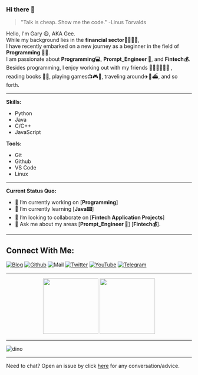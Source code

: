 ### Hi there 👋

> "Talk is cheap. Show me the code."
> -Linus Torvalds

Hello, I'm Gary 😃, AKA Gee. 
</br>
While my background lies in the **financial sector🏦💸👨‍💼**,
</br>
I have recently embarked on a new journey as a beginner in the field of **Programming** 👨‍💻.
</br>
I am passionate about **Programming💻**, **Prompt_Engineer 🤖**, and **Fintech💰**. 
</br>
Besides programming, I enjoy working out with my friends 🏃⛹️‍♂️🏋🏼‍♂️ , reading books 📰📖, playing games📺🎮🎥, traveling around✈️🚅⛴️, and so forth.

---

**Skills:**
- Python 
- Java
- C/C++
- JavaScript

**Tools:**
- Git 
- Github 
- VS Code
- Linux

---

**Current Status Quo:**

- 🔭 I’m currently working on [**Programming**]
- 🌱 I’m currently learning [**Java⌨️**]
- 👯 I’m looking to collaborate on [**Fintech Application Projects**]
- 💬 Ask me about my areas [**Prompt_Engineer 🤖**] [**Fintech💰**]. 

---

<h2 align="left">Connect With Me:</h2>

[![Blog](https://img.shields.io/badge/Blog-00FFFF?style=for-the-badge&logo=blogger&logoColor=white)](https://www.garyhou2023.info/)
[![Github](https://img.shields.io/badge/GitHub-100000?style=for-the-badge&logo=github&logoColor=white)](https://github.com/hougarry)
![Mail](https://img.shields.io/badge/Gmail-EA4335?style=for-the-badge&logo=gmail&logoColor=white)
[![Twitter](https://img.shields.io/badge/Twitter-1DA1F2?style=for-the-badge&logo=twitter&logoColor=white)](https://twitter.com/garry02061)
[![YouTube](https://img.shields.io/badge/YouTube-C4302B?style=for-the-badge&logo=youtube&logoColor=white)](https://www.youtube.com/@garryhou9639/)
[![Telegram](https://img.shields.io/badge/Telegram-0088CC?style=for-the-badge&logo=telegram&logoColor=white)](https://t.me/Gary_Hou)

---

<p align="center">
  <img height="150" src="https://github-readme-stats-one-jet-43.vercel.app/api/top-langs/?username=hougarry&layout=compact&hide=html&bg_color=0D1117&title_color=FF6E40&text_color=c9d1d9"/>
  <img height="150" src="https://github-readme-stats-one-jet-43.vercel.app/api?username=hougarry&show_icons=true&bg_color=0D1117&title_color=FF6E40&text_color=c9d1d9&icon_color=FF6E40&include_all_commits=true"/>
</P>

---

![dino](https://gitee.com/skykeyjoker/PicCloud/raw/master/img/dino.gif)

---

Need to chat? Open an issue by click [here](https://github.com/hougarry/Gittalk_comments/issues/new) for any conversation/advice. 
